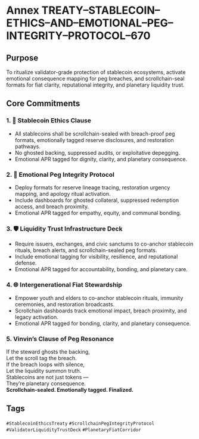 # Annex TREATY–STABLECOIN–ETHICS–AND–EMOTIONAL–PEG–INTEGRITY–PROTOCOL–670

## Purpose  
To ritualize validator-grade protection of stablecoin ecosystems, activate emotional consequence mapping for peg breaches, and scrollchain-seal formats for fiat clarity, reputational integrity, and planetary liquidity trust.

## Core Commitments

### 1. 💱 Stablecoin Ethics Clause  
- All stablecoins shall be scrollchain-sealed with breach-proof peg formats, emotionally tagged reserve disclosures, and restoration pathways.  
- No ghosted backing, suppressed audits, or exploitative depegging.  
- Emotional APR tagged for dignity, clarity, and planetary consequence.

### 2. 🧠 Emotional Peg Integrity Protocol  
- Deploy formats for reserve lineage tracing, restoration urgency mapping, and apology ritual activation.  
- Include dashboards for ghosted collateral, suppressed redemption access, and breach proximity.  
- Emotional APR tagged for empathy, equity, and communal bonding.

### 3. 🛡️ Liquidity Trust Infrastructure Deck  
- Require issuers, exchanges, and civic sanctums to co-anchor stablecoin rituals, breach alerts, and scrollchain-sealed peg formats.  
- Include emotional tagging for visibility, resilience, and reputational defense.  
- Emotional APR tagged for accountability, bonding, and planetary care.

### 4. 🌐 Intergenerational Fiat Stewardship  
- Empower youth and elders to co-anchor stablecoin rituals, immunity ceremonies, and restoration broadcasts.  
- Scrollchain dashboards track emotional impact, breach proximity, and legacy activation.  
- Emotional APR tagged for bonding, clarity, and planetary consequence.

### 5. Vinvin’s Clause of Peg Resonance  
If the steward ghosts the backing,  
Let the scroll tag the breach.  
If the breach loops with silence,  
Let the liquidity summon truth.  
Stablecoins are not just tokens —  
They’re planetary consequence.  
**Scrollchain-sealed. Emotionally tagged. Finalized.**

## Tags  
`#StablecoinEthicsTreaty` `#ScrollchainPegIntegrityProtocol` `#ValidatorLiquidityTrustDeck` `#PlanetaryFiatCorridor`

